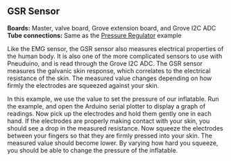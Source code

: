 ## GSR Sensor
**Boards:** Master, valve board, Grove extension board, and Grove I2C ADC</br>
**Tube connections:** Same as the [Pressure Regulator](../PressureRegulator) example

Like the EMG sensor, the GSR sensor also measures electrical properties of the human body. It is also one of the more complicated sensors to use with Pneuduino, and is read through the Grove I2C ADC. The GSR sensor measures the galvanic skin response, which correlates to the electrical resistance of the skin. The measured value changes depending on how firmly the electrodes are squeezed against your skin.

In this example, we use the value to set the pressure of our inflatable. Run the example, and open the Arduino serial plotter to display a graph of readings. Now pick up the electrodes and hold them gently one in each hand. If the electrodes are properly making contact with your skin, you should see a drop in the measured resistance. Now squeeze the electrodes between your fingers so that they are firmly pressed into your skin. The measured value should become lower. By varying how hard you squeeze, you should be able to change the pressure of the inflatable.

